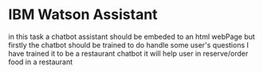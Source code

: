 # IBM Watson Assistant
in this task a chatbot assistant should be embeded to an html webPage
but firstly the chatbot should be trained to do handle some user's questions 
I have trained it to be a restaurant chatbot 
it will help user in reserve/order food in a restaurant 
